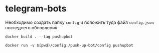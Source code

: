 # telegram-bots

Необходимо создать папку `config` и положить туда файл `config.json` последнего обновления

`docker build . --tag pushupbot`

`docker run -v $(pwd)/config:/push-up-bot/config pushupbot`

